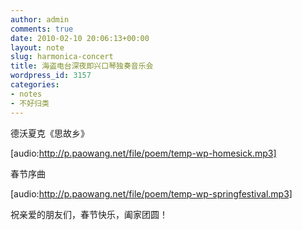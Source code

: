 ```yaml
---
author: admin
comments: true
date: 2010-02-10 20:06:13+00:00
layout: note
slug: harmonica-concert
title: 海盗电台深夜即兴口琴独奏音乐会
wordpress_id: 3157
categories:
- notes
- 不好归类
---
```


德沃夏克《思故乡》

[audio:http://p.paowang.net/file/poem/temp-wp-homesick.mp3]

春节序曲

[audio:http://p.paowang.net/file/poem/temp-wp-springfestival.mp3]

祝亲爱的朋友们，春节快乐，阖家团圆！
